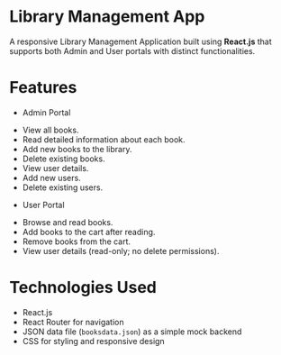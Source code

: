 # Library Management App

A responsive Library Management Application built using **React.js** that supports both Admin and User portals with distinct functionalities.

# Features

* Admin Portal
- View all books.
- Read detailed information about each book.
- Add new books to the library.
- Delete existing books.
- View user details.
- Add new users.
- Delete existing users.

* User Portal
- Browse and read books.
- Add books to the cart after reading.
- Remove books from the cart.
- View user details (read-only; no delete permissions).


# Technologies Used

- React.js
- React Router for navigation
- JSON data file (`booksdata.json`) as a simple mock backend
- CSS for styling and responsive design



